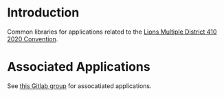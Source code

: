 # Introduction

Common libraries for applications related to the [Lions Multiple District 410 2020 Convention](https://www.lionsconvention2020.co.za/).

# Associated Applications

See [this Gitlab group](https://gitlab.com/md410_2020_conv) for assocatiated applications.
